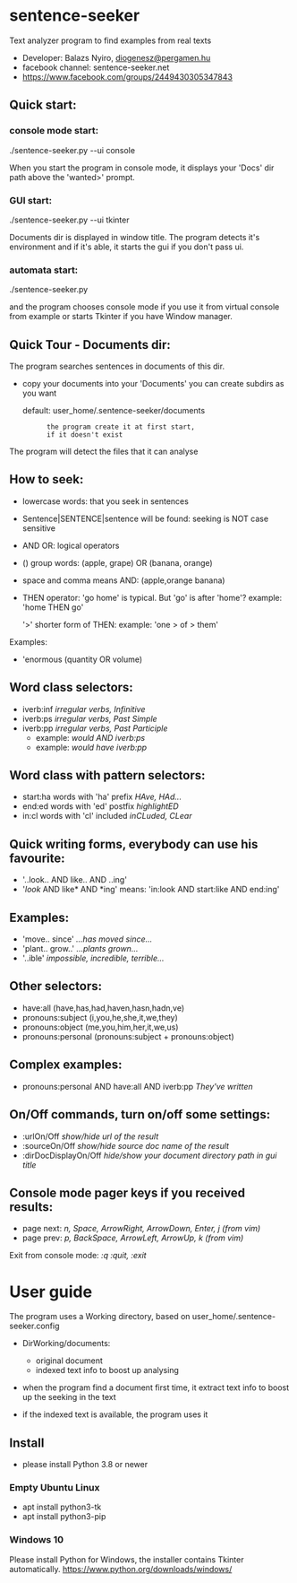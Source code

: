 # sentence-seeker

Text analyzer program to find examples from real texts

- Developer: Balazs Nyiro, diogenesz@pergamen.hu
- facebook channel:  sentence-seeker.net
- https://www.facebook.com/groups/2449430305347843

## Quick start: ##

### console mode start: ##
  ./sentence-seeker.py --ui console

  When you start the program in console mode, it displays
  your 'Docs' dir path above the 'wanted>' prompt.

### GUI start: ###
  ./sentence-seeker.py --ui tkinter

  Documents dir is displayed in window title.
  The program detects it's environment and if it's able,
  it starts the gui if you don't pass ui.

### automata start: ###
  ./sentence-seeker.py

  and the program chooses console mode if you use it from virtual
  console from example or starts Tkinter if you have Window manager.

## Quick Tour - Documents dir: ##
The program searches sentences in documents of this dir.

- copy your documents into your 'Documents'
  you can create subdirs as you want

  default:  user_home/.sentence-seeker/documents

            the program create it at first start,
            if it doesn't exist

The program will detect the files that it can analyse

## How to seek: ##
- lowercase words: that you seek in sentences
- Sentence|SENTENCE|sentence will be found: seeking is NOT case sensitive
- AND OR: logical operators
- () group words: (apple, grape) OR (banana, orange)
- space and comma means AND:  (apple,orange banana)

- THEN operator: 'go home' is typical. But 'go' is after 'home'?
  example: 'home THEN go'

  '>' shorter form of THEN:
  example: 'one > of > them'

Examples:
- 'enormous (quantity OR volume)

## Word class selectors: ##
- iverb:inf *irregular verbs, Infinitive*
- iverb:ps  *irregular verbs, Past Simple*
- iverb:pp  *irregular verbs, Past Participle*
  - example: *would AND iverb:ps*
  - example: *would have iverb:pp*

## Word class with pattern selectors: ##
- start:ha words with 'ha' prefix *HAve, HAd...*
- end:ed words with 'ed' postfix *highlightED*
- in:cl words with 'cl' included *inCLuded, CLear*

## Quick writing forms, everybody can use his favourite: ##
-  '..look.. AND like.. AND ..ing'
-  '*look* AND like* AND *ing'
   means: 'in:look AND start:like AND end:ing'

## Examples:
- 'move.. since' *...has moved since...*
- 'plant.. grow..' *...plants grown...*
- '..ible' *impossible, incredible, terrible...*

## Other selectors: ##
- have:all (have,has,had,haven,hasn,hadn,ve)
- pronouns:subject (i,you,he,she,it,we,they)
- pronouns:object (me,you,him,her,it,we,us)
- pronouns:personal (pronouns:subject + pronouns:object)

## Complex examples: ##
- pronouns:personal AND have:all AND iverb:pp  *They've written*

## On/Off commands, turn on/off some settings: ##
- :urlOn/Off *show/hide url of the result*
- :sourceOn/Off *show/hide source doc name of the result*
- :dirDocDisplayOn/Off *hide/show your document directory path in gui title*

## Console mode pager keys if you received results: ##
- page next: *n, Space, ArrowRight, ArrowDown, Enter, j (from vim)*
- page prev: *p, BackSpace, ArrowLeft, ArrowUp, k (from vim)*

Exit from console mode: *:q  :quit, :exit*

# User guide #

The program uses a Working directory, based on user_home/.sentence-seeker.config

- DirWorking/documents:
    - original document
    - indexed text info to boost up analysing

- when the program find a document first time, it extract
  text info to boost up the seeking in the text

- if the indexed text is available, the program uses it

## Install ##
- please install Python 3.8 or newer

### Empty Ubuntu Linux ###
 - apt install python3-tk
 - apt install python3-pip

### Windows 10 ###
Please install Python for Windows, the installer contains Tkinter automatically.
https://www.python.org/downloads/windows/
   


